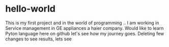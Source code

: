 # hello-world
This is my first project and in the world of programming ..
I am working in Service management in GE appliances a haier company.
Would like to learn Pyton language here on github let's see how my journey goes.
Deleting few changes to see results, lets see
